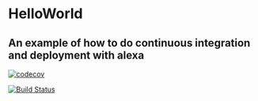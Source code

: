 # HelloWorld
## An example of how to do continuous integration and deployment with alexa

[![codecov](https://codecov.io/gh/ryandens/HelloWorld/branch/master/graph/badge.svg)](https://codecov.io/gh/ryandens/HelloWorld)


[![Build Status](https://travis-ci.org/ryandens/HelloWorld.svg?branch=master)](https://travis-ci.org/ryandens/HelloWorld)
